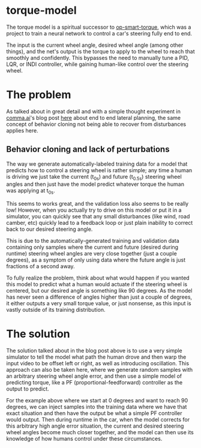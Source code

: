 # torque-model

The torque model is a spiritual successor to [op-smart-torque](https://github.com/sshane/op-smart-torque), which was a project to train a neural network to control a car's steering fully end to end.

The input is the current wheel angle, desired wheel angle (among other things), and the net's output is the torque to apply to the wheel to reach that smoothly and confidently. This bypasses the need to manually tune a PID, LQR, or INDI controller, while gaining human-like control over the steering wheel.

# The problem

As talked about in great detail and with a simple thought experiment in [comma.ai](https://comma.ai)'s blog post [here](https://blog.comma.ai/end-to-end-lateral-planning/) about end to end lateral planning, the same concept of behavior cloning not being able to recover from disturbances applies here.

## Behavior cloning and lack of perturbations

The way we generate automatically-labeled training data for a model that predicts how to control a steering wheel is rather simple; any time a human is driving we just take the current (t<sub>0s</sub>) and future (t<sub>0.5s</sub>) steering wheel angles and then just have the model predict whatever torque the human was applying at t<sub>0s</sub>.

This seems to works great, and the validation loss also seems to be really low! However, when you actually try to drive on this model or put it in a simulator, you can quickly see that any small disturbances (like wind, road camber, etc) quickly lead to a feedback loop or just plain inability to correct back to our desired steering angle.

This is due to the automatically-generated training and validation data containing only samples where the current and future (desired during runtime) steering wheel angles are very close together (just a couple degrees), as a symptom of only using data where the future angle is just fractions of a second away.

To fully realize the problem, think about what would happen if you wanted this model to predict what a human would actuate if the steering wheel is centered, but our desired angle is something like 90 degrees. As the model has never seen a difference of angles higher than just a couple of degrees, it either outputs a very small torque value, or just nonsense, as this input is vastly outside of its training distribution.

# The solution

The solution talked about in the blog post above is to use a very simple simulator to tell the model what path the human drove and then warp the input video to be offset left or right, as well as introducing oscillation. This approach can also be taken here, where we generate random samples with an arbitrary steering wheel angle error, and then use a simple model of predicting torque, like a PF (proportional-feedforward) controller as the output to predict.

For the example above where we start at 0 degrees and want to reach 90 degrees, we can inject samples into the training data where we have that exact situation and then have the output be what a simple PF controller would output. Then during runtime in the car, when the model corrects for this arbitrary high angle error situation, the current and desired steering wheel angles become much closer together, and the model can then use its knowledge of how humans control under these circumstances.
